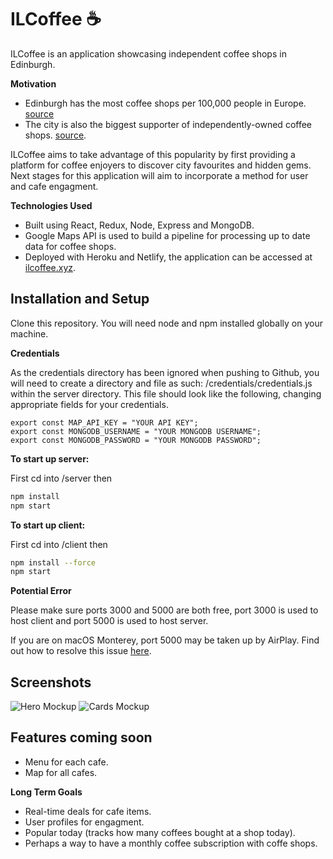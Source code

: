 # ILCoffee :coffee:
ILCoffee is an application showcasing independent coffee shops in Edinburgh.

**Motivation**

* Edinburgh has the most coffee shops per 100,000 people in Europe. [source](https://www.publicsectorcatering.co.uk/news/research-reveals-edinburgh-coffee-capital-europe)
* The city is also the biggest supporter of independently-owned coffee shops. [source](https://www.edinburghlive.co.uk/best-in-edinburgh/spilling-beans-edinburgh-named-uks-16211163). 

ILCoffee aims to take advantage of this popularity by first providing a platform for coffee enjoyers to discover city favourites and hidden gems. Next stages for this application will aim to incorporate a method for user and cafe engagment.

**Technologies Used**
* Built using React, Redux, Node, Express and MongoDB. 
* Google Maps API is used
to build a pipeline for processing up to date data for coffee shops. 
* Deployed with Heroku and Netlify, the application can be accessed at [ilcoffee.xyz](https://ilcoffee.xyz).


## Installation and Setup
Clone this repository. You will need node and npm installed globally on your machine.

**Credentials**

As the credentials directory has been ignored when pushing to Github, you will need to create a directory and file as such: /credentials/credentials.js within the server directory. This file should look like the following, changing appropriate fields for your credentials.
```
export const MAP_API_KEY = "YOUR API KEY";
export const MONGODB_USERNAME = "YOUR MONGODB USERNAME";
export const MONGODB_PASSWORD = "YOUR MONGODB PASSWORD";
```

**To start up server:**

 First cd into /server then
```bash
npm install
npm start
```
**To start up client:**

First cd into /client then
```bash
npm install --force
npm start
```

**Potential Error**

Please make sure ports 3000 and 5000 are both free, port 3000 is used to host client and port 5000 is used to host server.

If you are on macOS Monterey, port 5000 may be taken up by AirPlay. Find out how to resolve this issue [here](https://medium.com/pythonistas/port-5000-already-in-use-macos-monterey-issue-d86b02edd36c).


## Screenshots

![Hero Mockup](/mockups/mockUpMain.png?raw=true "Hero Mockup")
![Cards Mockup](/mockups/mockUpCards.png?raw=true "Cards Mockup")

## Features coming soon


* Menu for each cafe.
* Map for all cafes.

**Long Term Goals**
* Real-time deals for cafe items.
* User profiles for engagment.
* Popular today (tracks how many coffees bought at a shop today).
* Perhaps a way to have a monthly coffee subscription with coffe shops.


